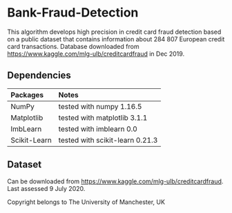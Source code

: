 # Bank-Fraud-Detection
This algorithm develops high precision in credit card fraud detection based on a public dataset that contains information about 284 807 European credit card transactions. Database downloaded from https://www.kaggle.com/mlg-ulb/creditcardfraud in Dec 2019.

## Dependencies

|  Packages      | Notes                            |
| :------------- | :------------------------------- |
|  NumPy         | tested with numpy 1.16.5         |
|  Matplotlib    | tested with matplotlib 3.1.1     |
|  ImbLearn      | tested with imblearn 0.0         |
|  Scikit-Learn  | tested with scikit-learn 0.21.3  |

## Dataset

Can be downloaded from https://www.kaggle.com/mlg-ulb/creditcardfraud. Last assessed 9 July 2020.

Copyright belongs to The University of Manchester, UK
